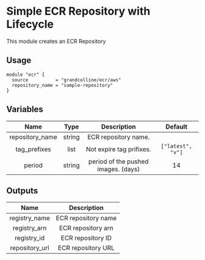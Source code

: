 # Simple ECR Repository with Lifecycle

This module creates an ECR Repository

## Usage

```hcl
module "ecr" {
  source          = "grandcolline/ecr/aws"
  repository_name = "sample-repository"
}
```

## Variables

|Name|Type|Description|Default|
|:-:|:-:|:-:|:-:|
|repository_name|string|ECR repository name.||
|tag_prefixes|list|Not expire tag prifixes.|`["latest", "v"]`|
|period|string|period of the pushed images. (days)|14|

## Outputs

|Name|Description|
|:-:|:-:|
|registry_name|ECR repository name|
|registry_arn|ECR repository arn|
|registry_id|ECR repository ID|
|repository_url|ECR repository URL|

